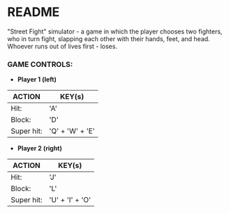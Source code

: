 # README

"Street Fight" simulator - a game in which the player chooses two fighters, who in turn fight, slapping each other with their hands, feet, and head. Whoever runs out of lives first - loses.

### GAME CONTROLS:

-   **Player 1 (left)**

| ACTION     | KEY(s)          |
| ---------- | --------------- |
| Hit:       | 'A'             |
| Block:     | 'D'             |
| Super hit: | 'Q' + 'W' + 'E' |

-   **Player 2 (right)**

| ACTION     | KEY(s)          |
| ---------- | --------------- |
| Hit:       | 'J'             |
| Block:     | 'L'             |
| Super hit: | 'U' + 'I' + 'O' |

